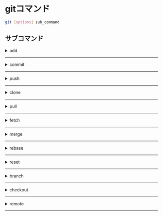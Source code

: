 # gitコマンド

```bash
git [options] sub_command
```

## サブコマンド

<details><summary>add</summary>

ワークツリーからインデックスにファイルを追加する。

```bash
git add [options] path
```

### オプション

<details><summary>-A</summary>

gitで管理してないファイルも含めてインデックスに追加する。

(ワークツリーから削除したファイルも削除したことを登録する。)

```bash
git add -A path
```

</details>

***

### 例

<details><summary>プロジェクト下のすべてのファイルを追加</summary>

```bash
git add -A .
```

</details>

***

</details>

***

<details><summary>commit</summary>

インデックスからローカルレポジトリに追加する。

```bash
git commit [options] [path]
```

### オプション

<details><summary>-m</summary>

コミットメッセージをつける。

```bash
git commit -m message [path]
```

</details>

***

<details><summary>--amend</summary>

直前のコミットを修正

`:q`で終了。

```bash
git commit --amend
```

</details>

***

</details>

***

<details><summary>push</summary>

現在のローカルブランチからリモートブランチに追加する。

```bash
git push [options] url_alias [branch_name]
```

### オプション

<details><summary>-U</summary>

現在のブランチを上流ブランチとする。

```bash
git push -U url_alias branch_name
```

</details>

***

<details></summary>-f</summary>

`git reset`でプッシュ以前のコミットに戻したときに、

強制的にリモートにプッシュする。

```bash
git push -f url_alias master
```

</details>

***

</details>

***

<details><summary>clone</summary>

リモートレポジトリを端末上にダウンロードする。

```bash
git clone remote_url
```

</details>

***

<details><summary>pull</summary>

リモートレポジトリから`fetch`し、現在のブランチに`merge`する。

```bash
git pull [options] [repository] [branch]
```

</details>

***

<details><summary>fetch</summary>

リモートブランチを保持するローカルのリモート追跡ブランチを更新

```bash
git fetch [url_alias]
```

</details>

***


<details><summary>merge</summary>

現在のブランチに指定したブランチを結合する。

指定したブランチの最後のコミットメッセージが適用される。

```bash
git merge branch_name
```

</details>

***

<details><summary>rebase</summary>

現在のブランチに指定したブランチを結合する。

指定したらブランチの途中のコミットメッセージも適用される。

```bash
git rebase [--options] branch_name
```

### オプション

<details><summary>--continue</summary>

競合が起こって修正したあとのコマンド

```bash
git rebase --continue
```

</details>

***


</details>

***

<details><summary>reset</summary>

ワークツリーやインデックス、ローカルレポジトリの変更を

指定したコミット位置になるまで取り消しできる。

```bash
git reset [options] [commit_id] [path]
```

## オプション

<details><summary>--soft</summary>

ローカルレポジトリのみをリセットする。

```bash
git reset --soft [commit_id] [path]
```

</details>

***

<details><summary>--mixed</summary>

デフォルトのオプションでローカルレポジトリとインデックスまでリセットする。

```bash
git reset --mixed [commit_id] [path]
```

</details>

***

<details><summary>--hard</summary>

ローカルレポジトリとインデックスとワークツリーまでリセットする。

```bash
git reset --hard [commit_id] [path]
```

</details>

***

### 備考

<details><summary>HEAD</summary>

現在のコミットidのエイリアス。`@`も同じ。

#### 備考

<details><summary>HEAD^</summary>

語尾に`^`をつけることで一個前のコミットになる。

</details>

***

<details><summary>HEAD~n</summary>

`n`個前のコミット

</details>

***


</details>

***


</details>

***

<details><summary>branch</summary>

ブランチを作成する。引数を省略すると、現在のブランチを表示

```bash
git branch [options] [branch_name]
```

### オプション

<details><summary>-m</summary>

ブランチ名を変更する。

```bash
git branch -m old_branch_name new_branch_name
```

</details>

***

<details><summary>-d</summary>

マージ済みブランチを削除

```bash
git branch -d branch_name
```

</details>

***

<details><summary>-D</summary>

マージされているかにかかわらずブランチを削除。

```bash
git branch -D branch_name
```

</details>

***

<details></summary>-a</summary>

追跡レポジトリも含め、表示

```bash
git branch -a
```

</details>

***

</details>

***

<details><summary>checkout</summary>

ブランチを切り替える。

```bash
git checkout [options] branch_name
```

### オプション

<details><summary>-b</summary>

ブランチを作成して切り替える。

```bash
git checkout -b branch_NAME
```

</details>

***

</details>

***

<details><summary>remote</summary>

```bash
git remote [options] [sub_command]
```

### サブコマンド

<details><summary>add</summary>

リモートブランチのエイリアスをつくる。

```bash
git remote add [remote_url] [alias]
```

</details>

***

</details>

***
